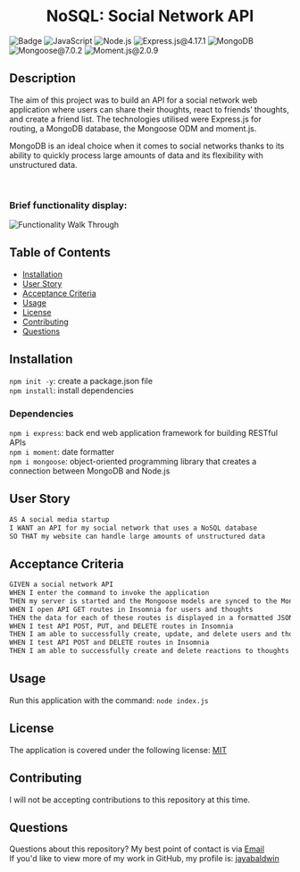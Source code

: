 <br>
  <h1 align="center">NoSQL: Social Network API</h1>

![Badge](https://img.shields.io/badge/License-MIT-yellow.svg) ![JavaScript](https://img.shields.io/badge/JavaScript-red) ![Node.js](https://img.shields.io/badge/Node.js-blue) ![Express.js@4.17.1](https://img.shields.io/badge/Express.js-pink) ![MongoDB](https://img.shields.io/badge/MongoDB-red) ![Mongoose@7.0.2](https://img.shields.io/badge/Mongoose-purple) ![Moment.js@2.0.9](https://img.shields.io/badge/Node.js-green)

## Description

The aim of this project was to build an API for a social network web application where users can share their thoughts, react to friends’ thoughts, and create a friend list. The technologies utilised were Express.js for routing, a MongoDB database, the Mongoose ODM and moment.js.

MongoDB is an ideal choice when it comes to social networks thanks to its ability to quickly process large amounts of data and its flexibility with unstructured data.

<br>

### Brief functionality display:

![Functionality Walk Through](./assets/employee-tracker.gif)

## Table of Contents

- [Installation](#installation)
- [User Story](#user-story)
- [Acceptance Criteria](#acceptance-criteria)
- [Usage](#usage)
- [License](#license)
- [Contributing](#contributing)
- [Questions](#questions)

## Installation

`npm init -y`: create a package.json file
<br>
`npm install`: install dependencies

### Dependencies

`npm i express`: back end web application framework for building RESTful APIs
<br>
`npm i moment`: date formatter
<br>
`npm i mongoose`: object-oriented programming library that creates a connection between MongoDB and Node.js

## User Story

```md
AS A social media startup
I WANT an API for my social network that uses a NoSQL database
SO THAT my website can handle large amounts of unstructured data
```

## Acceptance Criteria

```md
GIVEN a social network API
WHEN I enter the command to invoke the application
THEN my server is started and the Mongoose models are synced to the MongoDB database
WHEN I open API GET routes in Insomnia for users and thoughts
THEN the data for each of these routes is displayed in a formatted JSON
WHEN I test API POST, PUT, and DELETE routes in Insomnia
THEN I am able to successfully create, update, and delete users and thoughts in my database
WHEN I test API POST and DELETE routes in Insomnia
THEN I am able to successfully create and delete reactions to thoughts and add and remove friends to a user’s friend list
```

## Usage

Run this application with the command:
`node index.js
 `

## License

The application is covered under the following license: [MIT](https://opensource.org/licenses/MIT)

## Contributing

I will not be accepting contributions to this repository at this time.
<br>

## Questions

Questions about this repository? My best point of contact is via [Email](mailto:jayastarrbaldwin@gmail.com)
<br>
If you'd like to view more of my work in GitHub, my profile is: [jayabaldwin](https://github.com/jayabaldwin)
